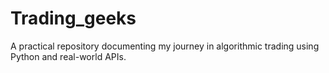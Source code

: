 # Trading_geeks
A practical repository documenting my journey in algorithmic trading using Python and real-world APIs.
